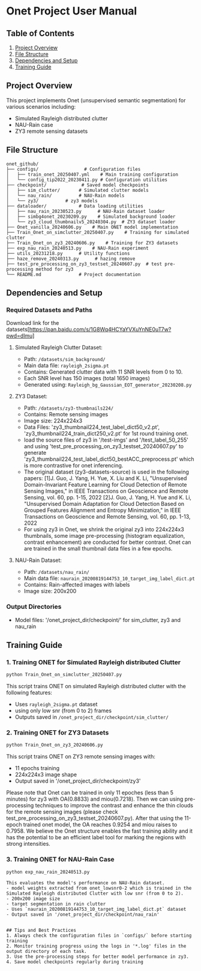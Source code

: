 # Onet Project User Manual

## Table of Contents
1. [Project Overview](#project-overview)
2. [File Structure](#file-structure)
3. [Dependencies and Setup](#dependencies-and-setup)
4. [Training Guide](#training-guide)

## Project Overview
This project implements Onet (unsupervised semantic segmentation) for various scenarios including:
- Simulated Rayleigh distributed clutter
- NAU-Rain case
- ZY3 remote sensing datasets

## File Structure
```
onet_github/
├── configs/                 # Configuration files
│   ├── train_onet_20250407.yml    # Main training configuration
│   └── config_tip2022_20230411.py # Configuration utilities
├── checkpoint/             # Saved model checkpoints
│   ├── sim_clutter/       # Simulated clutter models
│   └── nau_rain/          # NAU-Rain models
│   └── zy3/          # zy3 models
├── dataloader/            # Data loading utilities
│   ├── nau_rain_20230523.py      # NAU-Rain dataset loader
│   ├── simbg4onet_20230209.py    # Simulated background loader
│   └── zy3_cloud_thumbnailv5_20240304.py  # ZY3 dataset loader
├── Onet_vanilla_20240606.py    # Main ONET model implementation
├── Train_Onet_on_simclutter_20250407.py    # Training for simulated clutter
├── Train_Onet_on_zy3_20240606.py    # Training for ZY3 datasets
├── exp_nau_rain_20240513.py    # NAU-Rain experiment
├── utils_20231218.py      # Utility functions
├── haze_remove_20240313.py      # hazing remove
├── test_pre_processing_on_zy3_testset_20240607.py  # test pre-processing method for zy3 
└── README.md              # Project documentation
```

## Dependencies and Setup

### Required Datasets and Paths
Download link for the datasets[https://pan.baidu.com/s/1G8Wq4HCYaYVXuYnNE0uT7w?pwd=dlmu]
1. Simulated Rayleigh Clutter Dataset:
   - Path: `/datasets/sim_background/`
   - Main data file: `rayleigh_2sigma.pt`
   - Contains: Generated clutter data with 11 SNR levels from 0 to 10.
   - Each SNR level has 150 images (total 1650 images)
   - Generated using: `Rayleigh_bg_Gaussian_EOT_generator_20230208.py`

2. ZY3 Dataset:
   - Path: `/datasets/zy3-thumbnails224/`
   - Contains: Remote sensing images
   - Image size: 224x224x3
   - Data Files: 'zy3_thumbnail224_test_label_dict50_v2.pt', 'zy3_thumbnail224_train_dict250_v2.pt' for 1st round training onet.
   - load the source files of zy3 in '/test-imgs' and '/test_label_50_255' and using 'test_pre_processing_on_zy3_testset_20240607.py' to generate 'zy3_thumbnail224_test_label_dict50_bestACC_preprocess.pt' which is more contrastive for onet inferencing.
   - The original dataset (zy3-datasets-source) is used in the following papers:
   [1]J. Guo, J. Yang, H. Yue, X. Liu and K. Li, "Unsupervised Domain-Invariant Feature Learning for Cloud Detection of Remote Sensing Images," in IEEE Transactions on Geoscience and Remote Sensing, vol. 60, pp. 1-15, 2022
   [2]J. Guo, J. Yang, H. Yue and K. Li, "Unsupervised Domain Adaptation for Cloud Detection Based on Grouped Features Alignment and Entropy Minimization," in IEEE Transactions on Geoscience and Remote Sensing, vol. 60, pp. 1-13, 2022
   - For using zy3 in Onet, we shrink the original zy3 into 224x224x3 thumbnails, some image pre-processing (histogram equalization, contrast enhancement) are conducted for better contrast. Onet can are trained in the small thumbnail data files in a few epochs.

3. NAU-Rain Dataset:
   - Path: `/datasets/nau_rain/`
   - Main data file: `naurain_20200819144753_10_target_img_label_dict.pt`
   - Contains: Rain-affected images with labels
   - Image size: 200x200

### Output Directories
- Model files: '/onet_project_dir/checkpoint/' for sim_clutter, zy3 and nau_rain


## Training Guide

### 1. Training ONET for Simulated Rayleigh distributed Clutter
```bash
python Train_Onet_on_simclutter_20250407.py
```
This script trains ONET on simulated Rayleigh distributed clutter with the following features:
- Uses `rayleigh_2sigma.pt` dataset
- using only low snr (from 0 to 2) frames 
- Outputs saved in `/onet_project_dir/checkpoint/sim_clutter/`

### 2. Training ONET for ZY3 Datasets
```bash
python Train_Onet_on_zy3_20240606.py
```
This script trains ONET on ZY3 remote sensing images with:
- 11 epochs training
- 224x224x3 image shape
- Output saved in '/onet_project_dir/checkpoint/zy3'

Please note that Onet can be trained in only 11 epoches (less than 5 minutes) for zy3 with OA(0.8833) and miou(0.7218). Then we can using pre-processing techniques to improve the contrast and enhance the thin clouds for the remote sensing images (please check test_pre_processing_on_zy3_testset_20240607.py). After that using the 11-epoch trained onet model, the OA reaches 0.9254 and miou raises to 0.7958. We believe the Onet structure enables the fast training ability and it has the potential to be an efficient label tool for marking the regions with strong intensities. 



### 3. Training ONET for NAU-Rain Case
```bash
python exp_nau_rain_20240513.py
```
```
This evaluates the model's performance on NAU-Rain dataset.
- model weights extracted from onet_lowsnr0-2 which is trained in the Simulated Rayleigh distributed Clutter with low snr (from 0 to 2).
- 200x200 image size
- target segmentation in rain clutter
- Uses `naurain_20200819144753_10_target_img_label_dict.pt` dataset
- Output saved in '/onet_project_dir/checkpoint/nau_rain'


## Tips and Best Practices
1. Always check the configuration files in `configs/` before starting training
2. Monitor training progress using the logs in '*.log' files in the output directory of each task.
3. Use the pre-processing steps for better model performance in zy3.
4. Save model checkpoints regularly during training
